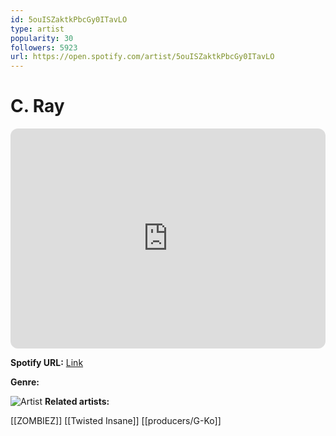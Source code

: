 ```yaml
---
id: 5ouISZaktkPbcGy0ITavLO
type: artist
popularity: 30
followers: 5923
url: https://open.spotify.com/artist/5ouISZaktkPbcGy0ITavLO
---
```

# C. Ray

<iframe style="border-radius:12px" src="https://open.spotify.com/embed/artist/5ouISZaktkPbcGy0ITavLO" width="100%" height="352" frameBorder="0" allowfullscreen="" allow="autoplay; clipboard-write; encrypted-media; fullscreen; picture-in-picture" loading="lazy"></iframe>

**Spotify URL:** [Link](https://open.spotify.com/artist/5ouISZaktkPbcGy0ITavLO)

**Genre:** 

![Artist](https://i.scdn.co/image/ab6761610000e5eb8464ad7eccb5a374742ef295)
**Related artists:**

[[ZOMBIEZ]]
[[Twisted Insane]]
[[producers/G-Ko]]
